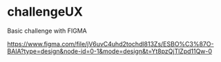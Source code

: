 # challengeUX
Basic challenge with FIGMA


https://www.figma.com/file/jV6uvC4uhd2tochdl813Zs/ESBO%C3%87O-BAIA?type=design&node-id=0-1&mode=design&t=Yt8pzQjTlZpd11Qw-0
